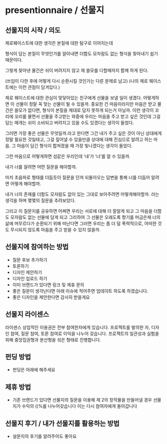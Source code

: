 # presentionnaire / 선물지
## 선물지의 시작 / 의도
제로웨이스트에 대한 생각은
본질에 대한 탐구로 이어지는데

형식이 담는 본질이 무엇인가를 알아내면
더함도 모자람도 없는 형식을 찾아내기 쉽기 때문이다.

그렇게 찾아낸 물건은
쉬이 버려지지 않고 제 쓸모를 다할때까지 함께 하게 된다.

(쓰임이 다한 후에 어떻게 다시 순환시킬 것인가는 다른 문제로 남고)
(나의 제로 웨이스트에는 이런 관점이 담겨있다.)


제로 웨이스트에 대한 관심이 맞닿아있는 친구에게 선물을 보낼 일이 생겼다.
어떻게하면 이 선물이 정말 꼭 맞는 선물이 될 수 있을까.
중요한 건 마음이라지만 마음은 받고 물건은 쓸모가 없다면, 형식이 본질을 제대로 담지 못하게 되는거 아닐까.
이런 생각이 꼬리에 꼬리를 물면서
선물을 주고받는 와중에 우리는 마음을 주고 받고 싶은 것인데 그걸 담는 매개는 쉬이 소비되고 버려지고 있을 수도 있겠다는 생각이 들었다.

그러면 가장 좋은 선물은 무엇일까.라고 한다면
그건 내가 주고 싶은 것이 아닌 상대에게 정말 필요한 것일테고,
그걸 짚어낼 수 있을만큼 상대에 대해 진심으로 알려고 하는 마음. 그 마음이 담긴 형식이 합쳐졌을 때 가장 빛나겠다는 생각이 들었다.

그런 마음으로 어떻게하면 섬같은 우리인데
‘내’가 ‘너’를 알 수 있을까.

내가 너를 알려면 어떤 질문을 해야할까.

마치 초음파로 형태를 더듬듯이 질문을 던져 되돌아오는 답변을 통해 너를 더듬어 알려면 어떻게 해야할까.

내가 너의 존재를 더함도 모자람도 없이 있는 그대로 보아주려면 어떻게해야할까.
라는 생각을 하며
몇몇의 질문을 추려보았다.

그리고 이 질문지를 공유하면
어쩌면 우리는 서로에 대해 더 잘알게 되고
그 마음을 더함도 모자람도 없는 선물에 담게 되고
그리하여 그 선물은 오래도록 향기를 머금은채 너의 삶에 머무르다가
순환되기 위해 떠난다면
그러면 우리는 좀 더 덜 폭력적으로, 어떠한 것도 무시되지 않도록 마음을 주고 받을 수 있지 않을까.

## 선물지에 참여하는 방법
- 질문 후보 추가하기
- 토론하기
- 디자인 제안하기
- 디자인 업로드 하기
- 이미 브랜드가 있다면 링크 및 제휴 문의
- 좋은 질문이 생각난다면 아래 이슈에 적어주면 업데이트 하도록 하겠습니다.
- 좋은 디자인을 제안한다면 감사히 받을게요

## 선물지 라이센스
라이센스
상업적인 이용권은 전부 참여한자에게 있습니다.
프로젝트를 발의한 자, 디자인 참여, 질문 참여, 토론 참여로 이익을 나누어 갖습니다.
프로젝트의 일관성과 실험을 위해 중앙집권형과 분산형을 섞은 형태로 진행합니다.

## 펀딩 방법
- 펀딩은 아래에 해주세요
## 제휴 방법
- 기존 브랜드가 있다면
선물지의 질문을 이용해 제 2의 창작물을 만들어낼 경우
선물지가 수익의 ()%를 나누어갖습니다
이는 다시 참여자에게 돌아갑니다

## 선물지 후기 / 내가 선물지를 활용하는 방법
- 설문지의 후기를 알려주어도 좋아요


